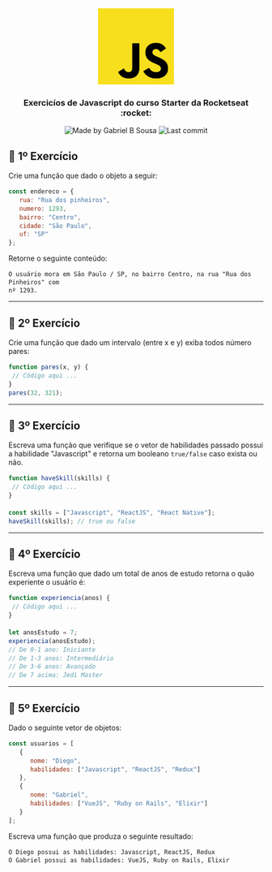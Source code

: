 <div align="center">
   <img src="../../.github/images/js.png" width="150px">   
</div>

<h3 align="center">
  Exercicíos de Javascript do curso Starter da Rocketseat  :rocket:
</h3>

<p align="center" >    
  <img alt="Made by Gabriel B Sousa" src="https://img.shields.io/static/v1?label=made%20by&message=Gabriel%20Sousa&color=202024&style=flat-square">  

  <img alt="Last commit" src="https://img.shields.io/github/last-commit/gabrielbudke/starter?color=202024&style=flat-square">
</p>

## :pencil: 1º Exercício
Crie uma função que dado o objeto a seguir:
```javascript
const endereco = {
   rua: "Rua dos pinheiros",
   numero: 1293,
   bairro: "Centro",
   cidade: "São Paulo",
   uf: "SP"
};
```
Retorne o seguinte conteúdo:
```
O usuário mora em São Paulo / SP, no bairro Centro, na rua "Rua dos Pinheiros" com
nº 1293.
```
---
## :pencil: 2º Exercício
Crie uma função que dado um intervalo (entre x e y) exiba todos número pares:
```javascript
function pares(x, y) {
 // Código aqui ...
}
pares(32, 321);
```
---
## :pencil: 3º Exercício
Escreva uma função que verifique se o vetor de habilidades passado possui a habilidade "Javascript"
e retorna um booleano `true/false` caso exista ou não.
```javascript
function haveSkill(skills) {
 // Código aqui ...
}

const skills = ["Javascript", "ReactJS", "React Native"];
haveSkill(skills); // true ou false

```
---
## :pencil: 4º Exercício
Escreva uma função que dado um total de anos de estudo retorna o quão experiente o usuário é:
```javascript
function experiencia(anos) {
 // Código aqui ...
}

let anosEstudo = 7;
experiencia(anosEstudo);
// De 0-1 ano: Iniciante
// De 1-3 anos: Intermediário
// De 3-6 anos: Avançado
// De 7 acima: Jedi Master

```
---
## :pencil: 5º Exercício
Dado o seguinte vetor de objetos:
```javascript
const usuarios = [
   {
      nome: "Diego",
      habilidades: ["Javascript", "ReactJS", "Redux"]
   },
   {
      nome: "Gabriel",
      habilidades: ["VueJS", "Ruby on Rails", "Elixir"]
   }
];
```
Escreva uma função que produza o seguinte resultado:
```
O Diego possui as habilidades: Javascript, ReactJS, Redux
O Gabriel possui as habilidades: VueJS, Ruby on Rails, Elixir
```

